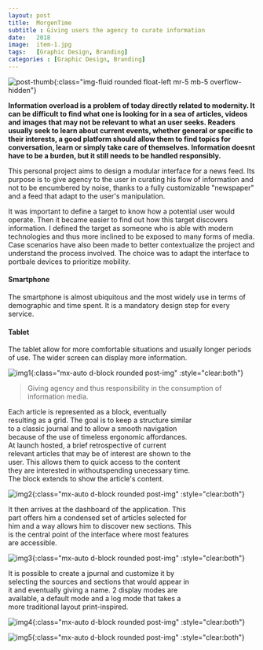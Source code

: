 ```yaml
---
layout: post
title:  MorgenTime
subtitle : Giving users the agency to curate information
date:   2018
image:  item-1.jpg
tags:   [Graphic Design, Branding]
categories : [Graphic Design, Branding]
---
```

![post-thumb]({{site.baseurl}}/projects/images/morgentime/thumb-1.jpg){:class="img-fluid rounded float-left mr-5 mb-5 overflow-hidden"}

**Information overload is a problem of today directly related to modernity. It can be difficult to find what one is looking for in a sea of articles, videos and images that may not be relevant to what an user seeks. Readers usually seek to learn about current events, whether general or specific to their interests, a good platform should allow them to find topics for conversation, learn or simply take care of themselves. Information doesnt have to be a burden, but it still needs to be handled responsibly.**

This personal project aims to design a modular interface for a news feed. Its purpose is to give agency to the user in curating his flow of information and not to be encumbered by noise, thanks to a fully customizable "newspaper" and a feed that adapt to the user's manipulation.

It was important to define a target to know how a potential user would operate. Then it became easier to find out how this target discovers information. I defined the target as someone who is able with modern technologies and thus more inclined to be exposed to many forms of media. Case scenarios have also been made to better contextualize the project and understand the process involved. The choice was to adapt the interface to portbale devices to prioritize mobility.

<div class="row">
<div class="col-md-6 mb-6 mb-md-0">
        <div class="card shadow">
          <div class="card-body bg-primary text-center px-4 py-5" style="margin-bottom:0">
                   <i class="ti-mobile icon mb-5 d-inline-block text-title" style="color: $text-title"></i>
            <h4 class="mb-4">Smartphone</h4>
            <p>The smartphone is almost ubiquitous and the most widely use in terms of demographic and time spent. It is a mandatory design step for every service.</p>
          </div>
        </div>
      </div>
      
 <div class="col-md-6 mb-6 mb-md-0">
        <div class="card shadow">
          <div class="card-body bg-primary text-center px-4 py-5" style="margin-bottom:0">
                   <i class="ti-tablet icon mb-5 d-inline-block text-title" style="color: $text-title"></i>
            <h4 class="mb-4">Tablet</h4>
            <p>The tablet allow for more comfortable situations and usually longer periods of use. The wider screen can display more information.</p>
          </div>
        </div>
      </div>
      </div>

![img1]({{site.baseurl}}/projects/images/morgentime/img-1.jpg){:class="mx-auto d-block rounded post-img" :style="clear:both"}

> Giving agency and thus responsibility in the consumption of information media.
  
<div style="clear:both; max-width:75%" class="paragraph">
Each article is represented as a block, eventually resulting as a grid. The goal is to keep a structure similar to a classic journal and to allow a smooth navigation because of the use of timeless ergonomic affordances.        
At launch hosted, a brief retrospective of current relevant articles that may be of interest are shown to the user. This allows them to quick access to the content they are interested in withoutspending unecessary time. The block extends to show the article's content.     
</div>

![img2]({{site.baseurl}}/projects/images/morgentime/img-2.jpg){:class="mx-auto d-block rounded post-img" :style="clear:both"}

<div style="clear:both; max-width:75%" class="paragraph">
It then arrives at the dashboard of the application. This part offers him a condensed set of articles selected for him and a way allows him to discover new sections. This is the central point of the interface where most features are accessible.     
</div>

![img3]({{site.baseurl}}/projects/images/morgentime/img-3.jpg){:class="mx-auto d-block rounded post-img" :style="clear:both"}

<div style="clear:both; max-width:75%" class="paragraph">
It is possible to create a jpurnal and customize it by selecting the sources and sections that would appear in it and eventually giving a name. 2 display modes are available, a default mode and a log mode that takes a more traditional layout print-inspired.</div>

![img4]({{site.baseurl}}/projects/images/morgentime/img-4.jpg){:class="mx-auto d-block rounded post-img" :style="clear:both"}

![img5]({{site.baseurl}}/projects/images/morgentime/img-5.jpg){:class="mx-auto d-block rounded post-img" :style="clear:both"}

